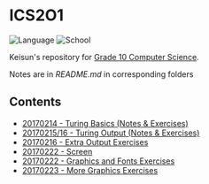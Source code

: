 # ICS2O1

![Language](https://img.shields.io/badge/language-turing-red.svg?style=flat-square)
![School](https://img.shields.io/badge/school-langstaff-010042.svg?style=flat-square)

Keisun's repository for
[Grade 10 Computer Science](http://moodle2.yrdsb.ca/course/view.php?id=12006).

Notes are in *README.md* in corresponding folders

## Contents

- [20170214 - Turing Basics (Notes & Exercises)](20170214_turing-basics)
- [20170215/16 - Turing Output (Notes & Exercises)](20170215_turing-output)
- [20170216 - Extra Output Exercises](20170216_extra-output-exercises)
- [20170222 - Screen](20170222_screen)
- [20170222 - Graphics and Fonts Exercises](20170222_graphics-and-fonts-exercises)
- [20170223 - More Graphics Exercises](20170223_more-graphics-exercises)
